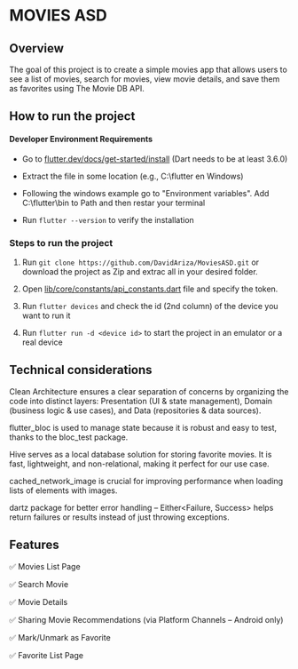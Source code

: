 # MOVIES ASD

## Overview

The goal of this project is to create a simple movies app that allows users to see a list of movies, search for movies, view movie details, and save them as favorites using The Movie DB API.

## How to run the project

#### Developer Environment Requirements

- Go to [flutter.dev/docs/get-started/install](https://flutter.dev/docs/get-started/install) (Dart needs to be at least 3.6.0)

- Extract the file in some location (e.g., C:\flutter en Windows)

- Following the windows example go to "Environment variables". Add C:\flutter\bin to Path and then restar your terminal

- Run `flutter --version` to verify the installation

### Steps to run the project

1. Run `git clone https://github.com/DavidAriza/MoviesASD.git` or download the project as Zip and extrac all in your desired folder.

2. Open [lib/core/constants/api_constants.dart](./lib/core/constants/api_constants.dart) file and specify the token.

3. Run `flutter devices` and check the id (2nd column) of the device you want to run it

4. Run `flutter run -d <device id>` to start the project in an emulator or a real device 

## Technical considerations

Clean Architecture ensures a clear separation of concerns by organizing the code into distinct layers: Presentation (UI & state management), Domain (business logic & use cases), and Data (repositories & data sources).

flutter_bloc is used to manage state because it is robust and easy to test, thanks to the bloc_test package.

Hive serves as a local database solution for storing favorite movies. It is fast, lightweight, and non-relational, making it perfect for our use case.

cached_network_image is crucial for improving performance when loading lists of elements with images.

dartz package for better error handling – Either<Failure, Success> helps return failures or results instead of just throwing exceptions.

## Features

✅ Movies List Page

✅ Search Movie

✅ Movie Details

✅ Sharing Movie Recommendations (via Platform Channels – Android only)

✅ Mark/Unmark as Favorite

✅ Favorite List Page
